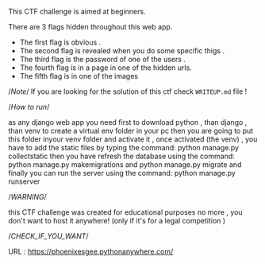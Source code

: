 This CTF challenge is aimed at beginners.

There are 3 flags hidden throughout this web app.

- The first flag is obvious .
- The second flag is revealed when you do some specific thigs .
- The third flag is the password of one of the users .
- The fourth flag is in a page in one of the hidden urls.
- The fifth flag is in one of the images

/_Note_/
If you are looking for the solution of this ctf check `WRITEUP.md` file !

/_How to run_/

as any django web app you need first to download python , than django , than venv to create a virtual env folder in your pc
then you are going to put this folder inyour venv folder and activate it , once activated (the venv) , you have to add the static files by typing the command:
python manage.py collectstatic
then you have refresh the database using the command:
python manage.py makemigrations
and
python manage.py migrate
and finally you can run the server using the command:
python manage.py runserver

/_WARNING_/

this CTF challenge was created for educational purposes no more , you don't want to host it anywhere! (only if it's for a legal competition )


/_CHECK_IF_YOU_WANT_/

URL : https://phoenixesgee.pythonanywhere.com/
